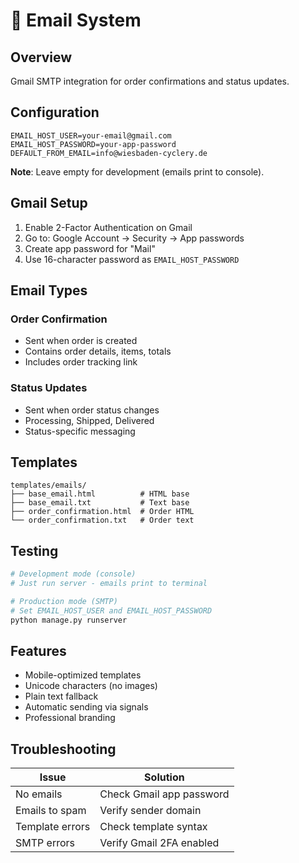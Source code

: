 # 📧 Email System

## Overview
Gmail SMTP integration for order confirmations and status updates.

## Configuration

```env
EMAIL_HOST_USER=your-email@gmail.com
EMAIL_HOST_PASSWORD=your-app-password
DEFAULT_FROM_EMAIL=info@wiesbaden-cyclery.de
```

**Note**: Leave empty for development (emails print to console).

## Gmail Setup

1. Enable 2-Factor Authentication on Gmail
2. Go to: Google Account → Security → App passwords
3. Create app password for "Mail"
4. Use 16-character password as `EMAIL_HOST_PASSWORD`

## Email Types

### Order Confirmation
- Sent when order is created
- Contains order details, items, totals
- Includes order tracking link

### Status Updates
- Sent when order status changes
- Processing, Shipped, Delivered
- Status-specific messaging

## Templates

```
templates/emails/
├── base_email.html          # HTML base
├── base_email.txt           # Text base
├── order_confirmation.html  # Order HTML
└── order_confirmation.txt   # Order text
```

## Testing

```bash
# Development mode (console)
# Just run server - emails print to terminal

# Production mode (SMTP)
# Set EMAIL_HOST_USER and EMAIL_HOST_PASSWORD
python manage.py runserver
```

## Features
- Mobile-optimized templates
- Unicode characters (no images)
- Plain text fallback
- Automatic sending via signals
- Professional branding

## Troubleshooting

| Issue | Solution |
|-------|----------|
| No emails | Check Gmail app password |
| Emails to spam | Verify sender domain |
| Template errors | Check template syntax |
| SMTP errors | Verify Gmail 2FA enabled |
